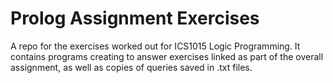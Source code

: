 # Prolog Assignment Exercises

A repo for the exercises worked out for ICS1015 Logic Programming. It contains programs creating to answer exercises linked as part of the overall assignment, as well as copies of queries saved in .txt files.